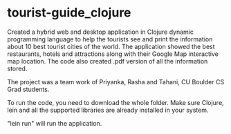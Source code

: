 # tourist-guide_clojure

Created a hybrid web and desktop application in Clojure dynamic programming language to help the tourists see and print the information about 10 best tourist cities of the world. The application showed the best restaurants, hotels and attractions along with their Google Map interactive map location. The code also created .pdf version of all the information stored. 

The project was a team work of Priyanka, Rasha and Tahani, CU Boulder CS Grad students. 

To run the code, you need to download the whole folder. Make sure Clojure, lein and all the supported libraries are already installed in your system. 

"lein run" will run the application. 
